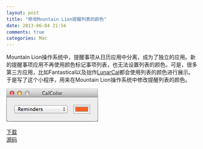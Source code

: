 ```yaml
---
layout: post
title: "修改Mountain Lion提醒列表的颜色"
date: 2013-06-04 21:54
comments: true
categories: Mac
---
```


Mountain Lion操作系统中，提醒事项从日历应用中分离，成为了独立的应用。新的提醒事项应用不再使用颜色标记事项列表，也无法设置列表的颜色。可是，很多第三方应用，比如Fantastical以及拙作[LunarCal](http://www.galaworks.com/lunarcal/)都会使用列表的颜色进行展示。于是写了这个小程序，用来在Mountain Lion操作系统中修改提醒列表的颜色。

![CalColor](/blog/images/2013-06-04-calendar-color.png)

[下载](/blog/files/calcolor.zip)  
[源码](/blog/files/calcolor_src.zip)
